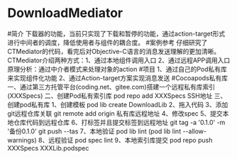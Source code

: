 # DownloadMediator
#简介
下载器的功能，当前只实现了下载和暂停的功能，通过action-target形式进行中间者的调度，降低使用者与组件的耦合度。
#案例参考
仔细研究了CTMediator的代码，看完后对Objective-C语言的消息发送理解的更加清晰。
CTMediator介绍两种方式：1、通过本地组件调用入口 2、通过远程APP调用入口
原理分析：通过中介者模式来处理对象的action
#项目
1、通过自己的Pod私有库来实现组件化功能
2、通过Action-target方案实现消息发送
#Cocoapods私有库
一、通过第三方托管平台(coding.net、gitee.com)搭建一个远程私有库索引(XXXSpecs)
二、创建Pod私有索引库
pod repo add XXXSpecs SSH地址
三、创建pod私有库
	1、创建模板  pod lib create DownloadLib
	2、拖入代码
	3、添加git远程仓库关联 git remote add origin 私有库远程地址
	4、修改spec
	5、提交本地仓库代码到远程仓库
	6、打标签并且提交标签到远程地址
		git tag -a '0.1.0'  -m '备份0.1.0'
		git push --tas
	7、本地验证 pod lib lint (pod lib lint --allow-warnings)
	8、远程验证 pod spec lint
	9、本地索引库提交 pod repo push XXXSpecs XXXLib.podspec




